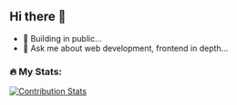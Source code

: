## Hi there 👋
- 🌱 Building in public...
- 💬 Ask me about web development, frontend in depth...

### 🔥 My Stats:
[![Contribution Stats](https://github-contribution-stats.vercel.app/api/?username=phillip-ng)](https://github.com/LordDashMe/github-contribution-stats/)
<!--
**phillip-ng/phillip-ng** is a ✨ _special_ ✨ repository because its `README.md` (this file) appears on your GitHub profile.

Here are some ideas to get you started:

[![GitHub Streak](http://github-readme-streak-stats.herokuapp.com?user=phillip-ng&theme=dark&background=000000)](https://git.io/streak-stats)
-->

  

<!--
**phillip-ng/phillip-ng** is a ✨ _special_ ✨ repository because its `README.md` (this file) appears on your GitHub profile.

Here are some ideas to get you started:

- 🔭 I’m currently working on ...
- 🌱 I’m currently learning ...
- 👯 I’m looking to collaborate on ...
- 🤔 I’m looking for help with ...
- 💬 Ask me about ...
- 📫 How to reach me: ...
- 😄 Pronouns: ...
- ⚡ Fun fact: ...
-->

